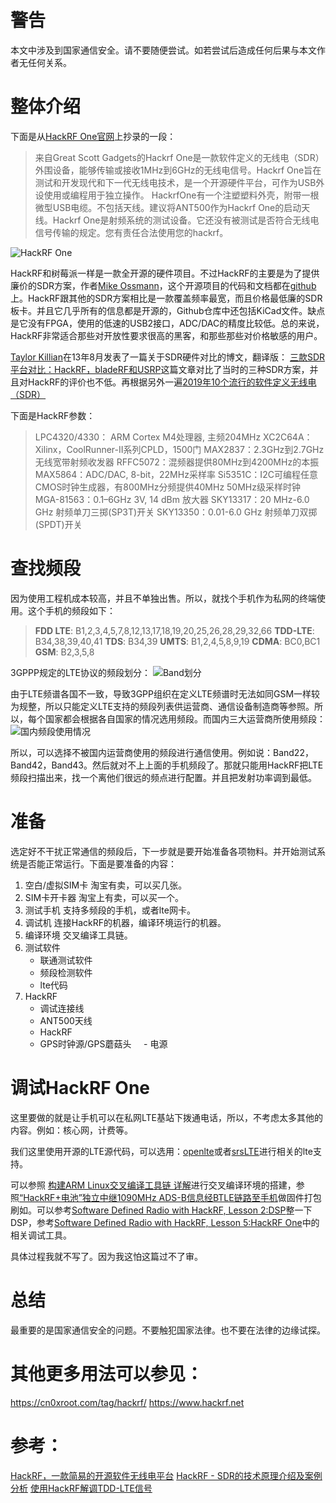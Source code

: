 # 警告

本文中涉及到国家通信安全。请不要随便尝试。如若尝试后造成任何后果与本文作者无任何关系。

# 整体介绍

下面是从[HackRF One官网](https://greatscottgadgets.com/hackrf/)上抄录的一段：
>来自Great Scott Gadgets的Hackrf One是一款软件定义的无线电（SDR）外围设备，能够传输或接收1MHz到6GHz的无线电信号。Hackrf One旨在测试和开发现代和下一代无线电技术，是一个开源硬件平台，可作为USB外设使用或编程用于独立操作。
HackrfOne有一个注塑塑料外壳，附带一根微型USB电缆。不包括天线。建议将ANT500作为Hackrf One的启动天线。Hackrf One是射频系统的测试设备。它还没有被测试是否符合无线电信号传输的规定。您有责任合法使用您的hackrf。

![HackRF One](https://upload-images.jianshu.io/upload_images/2454595-d659ec61a5c07842.png?imageMogr2/auto-orient/strip%7CimageView2/2/w/1240)

HackRF和树莓派一样是一款全开源的硬件项目。不过HackRF的主要是为了提供廉价的SDR方案，作者[Mike Ossmann](https://github.com/mossmann)，这个开源项目的代码和文档都在[github](https://github.com/mossmann/hackrf)上。HackRF跟其他的SDR方案相比是一款覆盖频率最宽，而且价格最低廉的SDR板卡。并且它几乎所有的信息都是开源的，Github仓库中还包括KiCad文件。缺点是它没有FPGA，使用的低速的USB2接口，ADC/DAC的精度比较低。总的来说，HackRF非常适合那些对开放性要求很高的黑客，和那些那些对价格敏感的用户。

[Taylor Killian](http://www.taylorkillian.com)在13年8月发表了一篇关于SDR硬件对比的博文，翻译版： [三款SDR平台对比：HackRF，bladeRF和USRP](https://www.cnblogs.com/k1two2/p/4611003.html)这篇文章对比了当时的三种SDR方案，并且对HackRF的评价也不低。再根据另外一遍[2019年10个流行的软件定义无线电（SDR）](https://blog.bliley.com/10-popular-sdrs-software-defined-radios-2018)

下面是HackRF参数：
>LPC4320/4330： ARM Cortex M4处理器, 主频204MHz
XC2C64A：Xilinx，CoolRunner-II系列CPLD，1500门
MAX2837：2.3GHz到2.7GHz无线宽带射频收发器
RFFC5072：混频器提供80MHz到4200MHz的本振
MAX5864：ADC/DAC, 8-bit，22MHz采样率
Si5351C：I2C可编程任意CMOS时钟生成器，有800MHz分频提供40MHz 50MHz级采样时钟
MGA-81563：0.1–6GHz 3V, 14 dBm 放大器
SKY13317：20 MHz-6.0 GHz 射频单刀三掷(SP3T)开关
SKY13350：0.01-6.0 GHz 射频单刀双掷(SPDT)开关

# 查找频段

因为使用工程机成本较高，并且不单独出售。所以，就找个手机作为私网的终端使用。这个手机的频段如下：
>**FDD LTE**: B1,2,3,4,5,7,8,12,13,17,18,19,20,25,26,28,29,32,66
**TDD-LTE**: B34,38,39,40,41
**TDS**: B34,39
**UMTS**: B1,2,4,5,8,9,19
**CDMA**: BC0,BC1
**GSM**: B2,3,5,8

3GPPP规定的LTE协议的频段划分：
![Band划分](https://upload-images.jianshu.io/upload_images/2454595-271e2d114fd29464.png?imageMogr2/auto-orient/strip%7CimageView2/2/w/1240)

由于LTE频谱各国不一致，导致3GPP组织在定义LTE频谱时无法如同GSM一样较为规整，所以只能定义LTE支持的频段列表供运营商、通信设备制造商等参照。所以，每个国家都会根据各自国家的情况选用频段。而国内三大运营商所使用频段：
![国内频段使用情况](https://upload-images.jianshu.io/upload_images/2454595-c1d5cd8d6b1c991c.png?imageMogr2/auto-orient/strip%7CimageView2/2/w/1240)

所以，可以选择不被国内运营商使用的频段进行通信使用。例如说：Band22，Band42，Band43。然后就对不上上面的手机频段了。那就只能用HackRF把LTE频段扫描出来，找一个离他们很远的频点进行配置。并且把发射功率调到最低。

# 准备

选定好不干扰正常通信的频段后，下一步就是要开始准备各项物料。并开始测试系统是否能正常运行。下面是要准备的内容：

1. 空白/虚拟SIM卡
    淘宝有卖，可以买几张。
2. SIM卡开卡器
    淘宝上有卖，可以买一个。
3. 测试手机
    支持多频段的手机，或者lte网卡。
4. 调试机
    连接HackRF的机器，编译环境运行的机器。
5. 编译环境
    交叉编译工具链。
6. 测试软件
    - 联通测试软件
    - 频段检测软件
    - lte代码
7. HackRF
    - 调试连接线
    - ANT500天线
    - HackRF
    - GPS时钟源/GPS蘑菇头
    - 电源

# 调试HackRF One

这里要做的就是让手机可以在私网LTE基站下拨通电话，所以，不考虑太多其他的内容。例如：核心网，计费等。

我们这里使用开源的LTE源代码，可以选用：[openlte](https://www.openhub.net/p/openlte)或者[srsLTE](https://github.com/srsLTE/srsLTE)进行相关的lte支持。

可以参照 [构建ARM Linux交叉编译工具链 详解](http://www.embeddedlinux.org.cn/emb-linux/system-development/201708/12-7114.html#)进行交叉编译环境的搭建，参照[“HackRF+电池”独立中继1090MHz ADS-B信息经BTLE链路至手机](https://www.hackrf.net/2015/08/hackrf%E7%94%B5%E6%B1%A0%E7%8B%AC%E7%AB%8B%E4%B8%AD%E7%BB%A71090mhz-ads-b%E4%BF%A1%E6%81%AF%E7%BB%8Fbtle%E9%93%BE%E8%B7%AF%E8%87%B3%E6%89%8B%E6%9C%BA/)做固件打包刷如。可以参考[Software Defined Radio with HackRF, Lesson 2:DSP](https://greatscottgadgets.com/sdr/2/)整一下DSP，参考[Software Defined Radio with HackRF, Lesson 5:HackRF One](https://greatscottgadgets.com/sdr/5/)中的相关调试工具。

具体过程我就不写了。因为我这怕这篇过不了审。

# 总结

最重要的是国家通信安全的问题。不要触犯国家法律。也不要在法律的边缘试探。

# 其他更多用法可以参见：
https://cn0xroot.com/tag/hackrf/
https://www.hackrf.net

# 参考：
[HackRF，一款简易的开源软件无线电平台](http://www.witimes.com/hackrf/)
[HackRF - SDR的技术原理介绍及案例分析](http://www.elecfans.com/tongxin/rf/20171121583283_2.html)
[使用HackRF解调TDD-LTE信号](https://cloud.tencent.com/developer/article/1035315)
